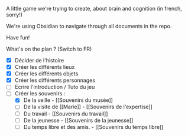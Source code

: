 A little game we're trying to create, about brain and cognition (in french, sorry!)

We're using Obsidian to navigate through all documents in the repo.

Have fun!

What's on the plan ? (Switch to FR)

- [x] Décider de l'histoire
- [x] Créer les différents lieux
- [x] Créer les différents objets
- [x] Créer les différents personnages
- [ ] Ecrire l'introduction / Tuto du jeu
- [ ] Créer les souvenirs : 
	- [x] De la veille - [[Souvenirs du musée]]
	- [ ] De la visite de [[Marie]] - [[Souvenirs de l'expertise]]
	- [ ] Du travail - [[Souvenirs du travail]]
	- [ ] De la jeunesse - [[Souvenirs de la jeunesse]]
	- [ ] Du temps libre et des amis. - [[Souvenirs du temps libre]]